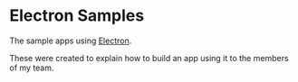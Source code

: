 # Electron Samples

The sample apps using [Electron](http://electron.atom.io/).

These were created to explain how to build an app using it to the members of my team.
